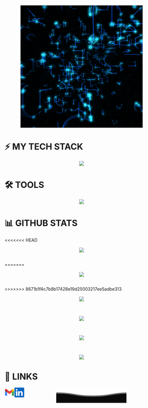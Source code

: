 <p align="center">
  <img src="/QWc9.gif ">
</p>

# ⚡ MY TECH STACK
<p align="center">
  <a href="https://skillicons.dev">
    <img src="https://skillicons.dev/icons?i=py,java,c,cpp,r=6" />
  </a>
</p>





# 🛠 TOOLS


<p align="center">
  <a href="https://skillicons.dev">
    <img src="https://skillicons.dev/icons?i=vscode,figma,ai,eclipse,mysql,git,visualstudio=6" />
  </a>
</p>



# 📊 GITHUB STATS

<<<<<<< HEAD
<p align="center"><img align="center" src="https://komarev.com/ghpvc/?username=MuhammadAhsanQasim21&color=blue&style=for-the-badge"></p> </br>
=======
<p align="center"><img align="center" src="https://komarev.com/ghpvc/?username=MuhammadAhsanQasim2&color=blue&style=for-the-badge"></p> </br>
>>>>>>> 8671b1f4c7b8b17428e19d25003217ee5adbe313

<p align="center"><img align="center" src="https://github-readme-stats.vercel.app/api/top-langs/?username=MuhammadAhsanQasim21&langs_count=9&theme=transparent"></p> </br>

<p align="center"><img align="center" src="https://github-readme-stats.vercel.app/api?username=MuhammadAhsanQasim21&theme=transparent"></p> </br>

<p align="center"><img align="center" src="https://github-readme-streak-stats.herokuapp.com/?user=MuhammadAhsanQasim21&theme=transparent"></p> </br>

<p align="center"><img align="center" src="https://github-profile-summary-cards.vercel.app/api/cards/profile-details?username=MuhammadAhsanQasim21&theme=transparent"></p>


# 🔗 LINKS

<a href="mailto:ahsanqasim2@gmail.com">
    <img height="32" align="left" alt="Mail" src="/icons/gmail.png" />
</a>

<a href="www.linkedin.com/in/muhammadahsanqasim">
    <img height="32" align="left" alt="LinkedIn" src="/icons/linkedin.png" />
</a>

<p align="center">
        <img src="/Bottom.svg" alt="Github Stats" />
</p>
